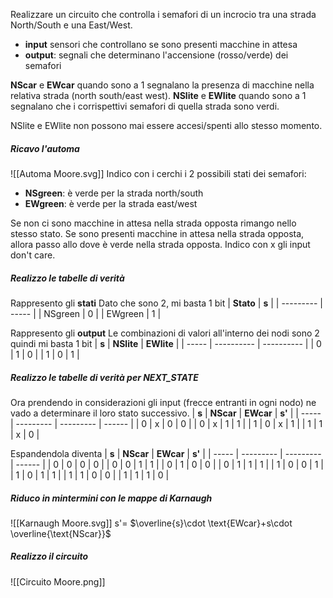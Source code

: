 Realizzare un circuito che controlla i semafori di un incrocio tra una strada North/South e una East/West.
- **input** sensori che controllano se sono presenti macchine in attesa
- **output**: segnali che determinano l'accensione (rosso/verde) dei semafori

**NScar** e **EWcar** quando sono a $1$ segnalano la presenza di macchine nella relativa strada (north south/east west).
**NSlite** e **EWlite** quando sono a $1$ segnalano che i corrispettivi semafori di quella strada sono verdi.

NSlite e EWlite non possono mai essere accesi/spenti allo stesso momento.

##### Ricavo l'automa
![[Automa Moore.svg]]
Indico con i cerchi i 2 possibili stati dei semafori:
- **NSgreen**: è verde per la strada north/south
- **EWgreen**: è verde per la strada east/west

Se non ci sono macchine in attesa nella strada opposta rimango nello stesso stato.
Se sono presenti macchine in attesa nella strada opposta, allora passo allo dove è verde nella strada opposta.
Indico con x gli input don't care.

##### Realizzo le tabelle di verità
Rappresento gli **stati**
Dato che sono 2, mi basta 1 bit
| **Stato** | **s** |
| --------- | ----- |
| NSgreen   | 0     |
| EWgreen   | 1     |

Rappresento gli **output**
Le combinazioni di valori all'interno dei nodi sono 2 quindi mi basta 1 bit
| **s** | **NSlite** | **EWlite** |
| ----- | ---------- | ---------- |
| 0     | 1          | 0          |
| 1     | 0          | 1          |

##### Realizzo le tabelle di verità per NEXT_STATE
Ora prendendo in considerazioni gli input (frecce entranti in ogni nodo) ne vado a determinare il loro stato successivo.
| **s** | **NScar** | **EWcar** | **s'** |
| ----- | --------- | --------- | ------ |
| 0     | x         | 0         | 0      |
| 0     | x         | 1         | 1      |
| 1     | 0         | x         | 1      |
| 1     | 1         | x         | 0      |

Espandendola diventa
| **s** | **NScar** | **EWcar** | **s'** |
| ----- | --------- | --------- | ------ |
| 0     | 0         | 0         | 0      |
| 0     | 0         | 1         | 1      |
| 0     | 1         | 0         | 0      |
| 0     | 1         | 1         | 1      |
| 1     | 0         | 0         | 1      |
| 1     | 0         | 1         | 1      |
| 1     | 1         | 0         | 0      |
| 1     | 1         | 1         | 0      |

##### Riduco in mintermini con le mappe di Karnaugh
![[Karnaugh Moore.svg]]
s'= $\overline{s}\cdot \text{EWcar}+s\cdot \overline{\text{NScar}}$ 

##### Realizzo il circuito
![[Circuito Moore.png]]
